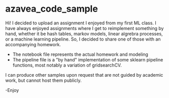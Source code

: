 # azavea_code_sample
Hi!
I decided to upload an assignment I enjoyed from my first ML class.  I have always enjoyed assignments where I get to reimplement something by hand, whether it be hash
tables, markov models, linear algrebra processes, or a machine learning pipeline.  So, I decided to share one of those with an accompanying homework.
  - The notebook file represents the actual homework and modeling
  - The pipeline file is a "by hand" implementation of some sklearn pipeline functions, most notably a variation of gridsearchCV.

I can produce other samples upon request that are not guided by academic work, but cannot host them publicly.

-Enjoy

